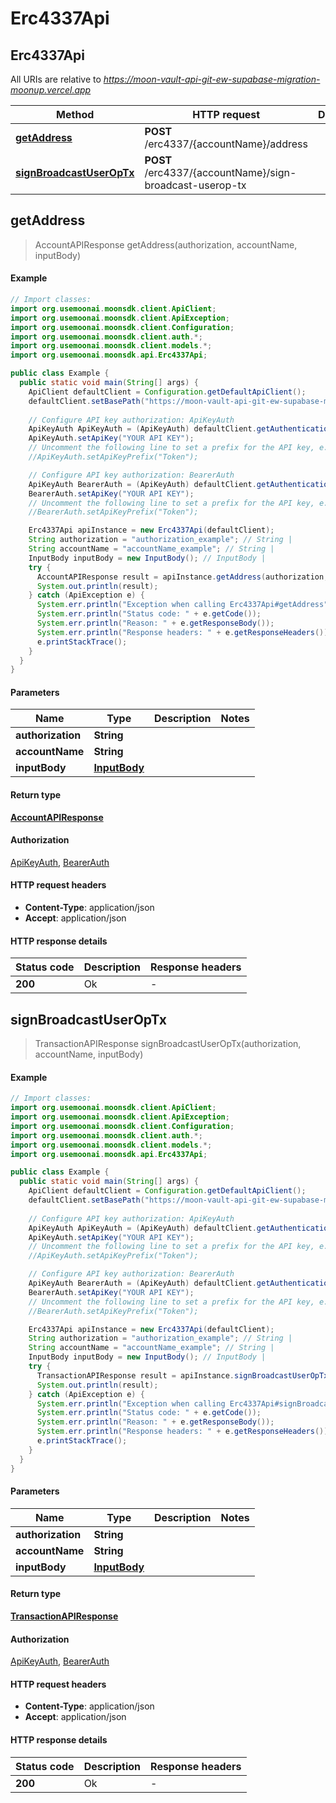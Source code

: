 # Erc4337Api

## Erc4337Api

All URIs are relative to _https://moon-vault-api-git-ew-supabase-migration-moonup.vercel.app_

| Method                                                           | HTTP request                                             | Description |
| ---------------------------------------------------------------- | -------------------------------------------------------- | ----------- |
| [**getAddress**](Erc4337Api.md#getAddress)                       | **POST** /erc4337/{accountName}/address                  |             |
| [**signBroadcastUserOpTx**](Erc4337Api.md#signBroadcastUserOpTx) | **POST** /erc4337/{accountName}/sign-broadcast-userop-tx |             |

## **getAddress**

> AccountAPIResponse getAddress(authorization, accountName, inputBody)

#### Example

```java
// Import classes:
import org.usemoonai.moonsdk.client.ApiClient;
import org.usemoonai.moonsdk.client.ApiException;
import org.usemoonai.moonsdk.client.Configuration;
import org.usemoonai.moonsdk.client.auth.*;
import org.usemoonai.moonsdk.client.models.*;
import org.usemoonai.moonsdk.api.Erc4337Api;

public class Example {
  public static void main(String[] args) {
    ApiClient defaultClient = Configuration.getDefaultApiClient();
    defaultClient.setBasePath("https://moon-vault-api-git-ew-supabase-migration-moonup.vercel.app");
    
    // Configure API key authorization: ApiKeyAuth
    ApiKeyAuth ApiKeyAuth = (ApiKeyAuth) defaultClient.getAuthentication("ApiKeyAuth");
    ApiKeyAuth.setApiKey("YOUR API KEY");
    // Uncomment the following line to set a prefix for the API key, e.g. "Token" (defaults to null)
    //ApiKeyAuth.setApiKeyPrefix("Token");

    // Configure API key authorization: BearerAuth
    ApiKeyAuth BearerAuth = (ApiKeyAuth) defaultClient.getAuthentication("BearerAuth");
    BearerAuth.setApiKey("YOUR API KEY");
    // Uncomment the following line to set a prefix for the API key, e.g. "Token" (defaults to null)
    //BearerAuth.setApiKeyPrefix("Token");

    Erc4337Api apiInstance = new Erc4337Api(defaultClient);
    String authorization = "authorization_example"; // String | 
    String accountName = "accountName_example"; // String | 
    InputBody inputBody = new InputBody(); // InputBody | 
    try {
      AccountAPIResponse result = apiInstance.getAddress(authorization, accountName, inputBody);
      System.out.println(result);
    } catch (ApiException e) {
      System.err.println("Exception when calling Erc4337Api#getAddress");
      System.err.println("Status code: " + e.getCode());
      System.err.println("Reason: " + e.getResponseBody());
      System.err.println("Response headers: " + e.getResponseHeaders());
      e.printStackTrace();
    }
  }
}
```

#### Parameters

| Name              | Type                          | Description | Notes |
| ----------------- | ----------------------------- | ----------- | ----- |
| **authorization** | **String**                    |             |       |
| **accountName**   | **String**                    |             |       |
| **inputBody**     | [**InputBody**](InputBody.md) |             |       |

#### Return type

[**AccountAPIResponse**](AccountAPIResponse.md)

#### Authorization

[ApiKeyAuth](./#ApiKeyAuth), [BearerAuth](./#BearerAuth)

#### HTTP request headers

* **Content-Type**: application/json
* **Accept**: application/json

#### HTTP response details

| Status code | Description | Response headers |
| ----------- | ----------- | ---------------- |
| **200**     | Ok          | -                |

## **signBroadcastUserOpTx**

> TransactionAPIResponse signBroadcastUserOpTx(authorization, accountName, inputBody)

#### Example

```java
// Import classes:
import org.usemoonai.moonsdk.client.ApiClient;
import org.usemoonai.moonsdk.client.ApiException;
import org.usemoonai.moonsdk.client.Configuration;
import org.usemoonai.moonsdk.client.auth.*;
import org.usemoonai.moonsdk.client.models.*;
import org.usemoonai.moonsdk.api.Erc4337Api;

public class Example {
  public static void main(String[] args) {
    ApiClient defaultClient = Configuration.getDefaultApiClient();
    defaultClient.setBasePath("https://moon-vault-api-git-ew-supabase-migration-moonup.vercel.app");
    
    // Configure API key authorization: ApiKeyAuth
    ApiKeyAuth ApiKeyAuth = (ApiKeyAuth) defaultClient.getAuthentication("ApiKeyAuth");
    ApiKeyAuth.setApiKey("YOUR API KEY");
    // Uncomment the following line to set a prefix for the API key, e.g. "Token" (defaults to null)
    //ApiKeyAuth.setApiKeyPrefix("Token");

    // Configure API key authorization: BearerAuth
    ApiKeyAuth BearerAuth = (ApiKeyAuth) defaultClient.getAuthentication("BearerAuth");
    BearerAuth.setApiKey("YOUR API KEY");
    // Uncomment the following line to set a prefix for the API key, e.g. "Token" (defaults to null)
    //BearerAuth.setApiKeyPrefix("Token");

    Erc4337Api apiInstance = new Erc4337Api(defaultClient);
    String authorization = "authorization_example"; // String | 
    String accountName = "accountName_example"; // String | 
    InputBody inputBody = new InputBody(); // InputBody | 
    try {
      TransactionAPIResponse result = apiInstance.signBroadcastUserOpTx(authorization, accountName, inputBody);
      System.out.println(result);
    } catch (ApiException e) {
      System.err.println("Exception when calling Erc4337Api#signBroadcastUserOpTx");
      System.err.println("Status code: " + e.getCode());
      System.err.println("Reason: " + e.getResponseBody());
      System.err.println("Response headers: " + e.getResponseHeaders());
      e.printStackTrace();
    }
  }
}
```

#### Parameters

| Name              | Type                          | Description | Notes |
| ----------------- | ----------------------------- | ----------- | ----- |
| **authorization** | **String**                    |             |       |
| **accountName**   | **String**                    |             |       |
| **inputBody**     | [**InputBody**](InputBody.md) |             |       |

#### Return type

[**TransactionAPIResponse**](TransactionAPIResponse.md)

#### Authorization

[ApiKeyAuth](./#ApiKeyAuth), [BearerAuth](./#BearerAuth)

#### HTTP request headers

* **Content-Type**: application/json
* **Accept**: application/json

#### HTTP response details

| Status code | Description | Response headers |
| ----------- | ----------- | ---------------- |
| **200**     | Ok          | -                |
